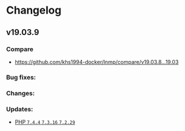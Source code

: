 # Changelog

## v19.03.9

### Compare

* https://github.com/khs1994-docker/lnmp/compare/v19.03.8...19.03

### Bug fixes:

### Changes:

### Updates:

* [PHP `7.4.4` `7.3.16` `7.2.29`](https://www.php.net/ChangeLog-7.php#7.4.4)
